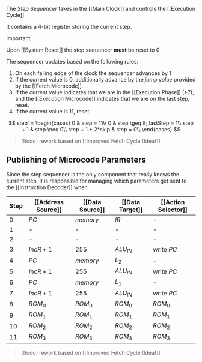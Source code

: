 The _Step Sequencer_ takes in the [[Main Clock]] and controls the [[Execution Cycle]].

It contains a 4-bit register storing the current step.

>[!important]
Upon [[System Reset]] the step sequencer **must** be reset to 0

The sequencer updates based on the following rules:
1. On each falling edge of the clock the sequencer advances by 1
2. If the current value is 0, additionally advance by the _jump value_ provided by the [[Fetch Microcode]].
3. If the current value indicates that we are in the [[Execution Phase]] (>7), and the [[Execution Microcode]] indicates that we are on the last step, reset.
4. If the current value is 11, reset.

$$
step' = \begin{cases}
0 & step = 11\\
0 & step \geq 8; lastStep = 1\\
step + 1 & step \neq 0\\
step + 1 + 2*skip & step = 0\\
\end{cases}
$$

>[!todo]
>rework based on [[Improved Fetch Cycle (Idea)]]

## Publishing of Microcode Parameters

Since the step sequencer is the only component that really knows the current step, it is responsible for managing which parameters get sent to the [[Instruction Decoder]] when.

| Step | [[Address Source]] | [[Data Source]] | [[Data Target]] | [[Action Selector]] |
| ---- | ------------------ | --------------- | --------------- | ------------------- |
| 0    | $PC$               | $memory$        | $IR$            | -                   |
| 1    | -                  | -               | -               | -                   |
| 2    | -                  | -               | -               | -                   |
| 3    | $IncR + 1$         | 255             | $ALU_{IN}$      | write $PC$          |
| 4    | $PC$               | $memory$        | $L_2$           | -                   |
| 5    | $IncR + 1$         | 255             | $ALU_{IN}$      | write $PC$          |
| 6    | $PC$               | $memory$        | $L_1$           | -                   |
| 7    | $IncR + 1$         | 255             | $ALU_{IN}$      | write $PC$          |
| 8    | $ROM_0$            | $ROM_0$         | $ROM_0$         | $ROM_0$             |
| 9    | $ROM_1$            | $ROM_1$         | $ROM_1$         | $ROM_1$             |
| 10   | $ROM_2$            | $ROM_2$         | $ROM_2$         | $ROM_2$             |
| 11   | $ROM_3$            | $ROM_3$         | $ROM_3$         | $ROM_3$             |

>[!todo]
>rework based on [[Improved Fetch Cycle (Idea)]]

